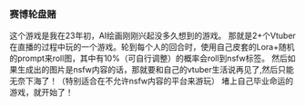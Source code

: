 ### 赛博轮盘赌
这个游戏是我在23年初，AI绘画刚刚兴起没多久想到的游戏。
那就是2+个Vtuber在直播的过程中玩的一个游戏。轮到每个人的回合时，使用自己皮套的Lora+随机的prompt来roll图，其中有10%（可自行调整）的概率会roll到nsfw标签。
然后如果生成出的图片是nsfw内容的话，那就要和自己的vtuber生活说再见了,然后只能无奈下海了！（特别适合在不允许nsfw内容的平台来游玩）
堵上自己毕业命运的游戏，就开始了！